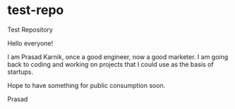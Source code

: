 # test-repo
Test Repository

Hello everyone!

I am Prasad Karnik, once a good engineer, now a good marketer. I am going back to coding and working on projects that I could use as the basis of startups.

Hope to have something for public consumption soon.

Prasad
